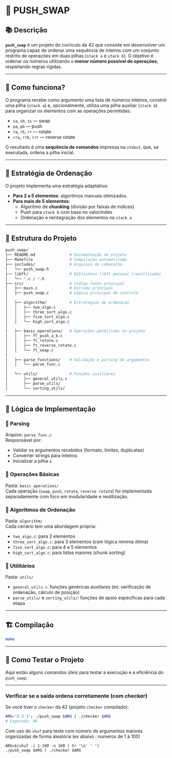 # 🧠 PUSH_SWAP

## 📚 Descrição

**`push_swap`** é um projeto do currículo da 42 que consiste em desenvolver um programa capaz de ordenar uma sequência de inteiros com um conjunto restrito de operações em duas pilhas (`stack a` e `stack b`). O objetivo é ordenar os números utilizando o **menor número possível de operações**, respeitando regras rígidas.

---

## 🚀 Como funciona?

O programa recebe como argumento uma lista de números inteiros, constrói uma pilha (`stack a`) e, opcionalmente, utiliza uma pilha auxiliar (`stack b`) para organizar os elementos com as operações permitidas:

- `sa`, `sb`, `ss` — swap
- `pa`, `pb` — push
- `ra`, `rb`, `rr` — rotate
- `rra`, `rrb`, `rrr` — reverse rotate

O resultado é uma **sequência de comandos** impressa na `stdout`, que, se executada, ordena a pilha inicial.

---

## 🧠 Estratégia de Ordenação

O projeto implementa uma estratégia adaptativa:

- **Para 2 a 5 elementos**: algoritmos manuais otimizados.
- **Para mais de 5 elementos**: 
  - Algoritmo de **chunking** (divisão por faixas de índices)
  - Push para `stack b` com base no valor/index
  - Ordenação e reintegração dos elementos na `stack a`

---

## 📁 Estrutura do Projeto

```bash
push_swap/
├── README.md               # Documentação do projeto
├── Makefile                # Compilação automatizada
├── includes/               # Arquivos de cabeçalho
│   └── push_swap.h
├── libft/                  # Biblioteca libft pessoal (reutilizada)
│   └── *.c / *.h
├── src/                    # Código-fonte principal
│   ├── main.c              # Entrada principal
│   ├── push_swap.c         # Lógica principal de controle
│
│   ├── algorithm/          # Estratégias de ordenação
│   │   ├── two_algo.c
│   │   ├── three_sort_algo.c
│   │   ├── five_sort_algo.c
│   │   └── high_sort_algo.c
│
│   ├── basic_operations/   # Operações permitidas no projeto
│   │   ├── ft_push_a_b.c
│   │   ├── ft_rotate.c
│   │   ├── ft_reverse_rotate.c
│   │   └── ft_swap.c
│
│   ├── parse_functions/    # Validação e parsing de argumentos
│   │   └── parse_func.c
│
│   └── utils/              # Funções auxiliares
│       ├── general_utils.c
│       ├── parse_utils/
│       └── sorting_utils/

```
---

## 🧠 Lógica de Implementação

### 🔹 Parsing

Arquivo: `parse_func.c`  
Responsável por:
- Validar os argumentos recebidos (formato, limites, duplicatas)
- Converter strings para inteiros
- Inicializar a pilha `a`

### 🔹 Operações Básicas

Pasta: `basic_operations/`  
Cada operação (`swap`, `push`, `rotate`, `reverse rotate`) foi implementada separadamente com foco em modularidade e reutilização.

### 🔹 Algoritmos de Ordenação

Pasta: `algorithm/`  
Cada cenário tem uma abordagem própria:
- `two_algo.c`: para 2 elementos
- `three_sort_algo.c`: para 3 elementos (com lógica mínima ótima)
- `five_sort_algo.c`: para 4 e 5 elementos
- `high_sort_algo.c`: para listas maiores (chunk sorting)

### 🔹 Utilitários

Pasta: `utils/`  
- `general_utils.c`: funções genéricas auxiliares (ex: verificação de ordenação, cálculo de posição)
- `parse_utils/` e `sorting_utils/`: funções de apoio específicas para cada etapa

---

## 🏗️ Compilação

```bash
make
```
---

## 🧪 Como Testar o Projeto

Aqui estão alguns comandos úteis para testar a execução e a eficiência do `push_swap`:

---

###  Verificar se a saída ordena corretamente (com checker)

Se você tiver o `checker` da 42 (projeto `checker` compilado):

```bash
ARG="3 2 1"; ./push_swap $ARG | ./checker $ARG
# Esperado: OK
```

Com uso do `shuf` para teste com número de argumentos maiores organizadas de forma aleatória (ex abaixo : numeros de 1 à 100)
```b̀ash
ARG=$(shuf -i 1-100 -n 100 | tr '\n' ' ')
./push_swap $ARG | ./checker $ARG
```

